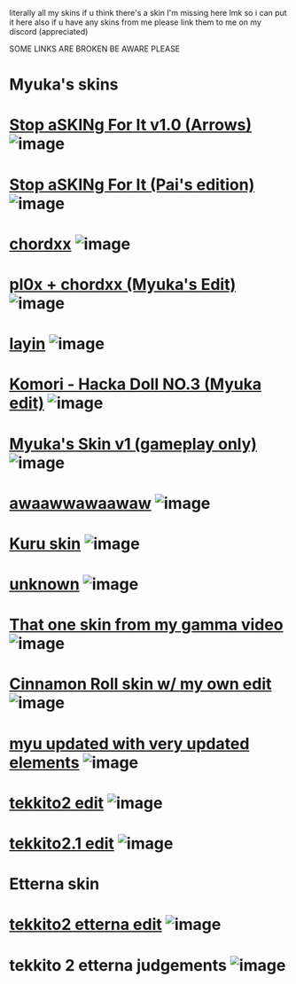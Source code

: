 literally all my skins
if u think there's a skin I'm missing here lmk so i can put it here
also if u have any skins from me please link them to me on my discord (appreciated)

SOME LINKS ARE BROKEN BE AWARE PLEASE

# Myuka's skins
# [Stop aSKINg For It v1.0 (Arrows)](https://drive.google.com/file/d/1hepYePutpd_kx1Uu7wgJ3CWS89KJbY20/view?usp=drive_link) ![image](https://i.imgur.com/A8WzcS8.png)
# [Stop aSKINg For It (Pai's edition)](https://drive.google.com/file/d/1nit5vLfqnE9opeU4xEmVKXSJ1egmcIe8/view?usp=drive_link) ![image](https://imgur.com/rhOEvs0.png)
# [chordxx](https://drive.google.com/file/d/1Hujot-5DvB7QBpbXViL01CDUKNH16rfH/view?usp=drive_link) ![image](https://imgur.com/HlS0M59.png)
# [pl0x + chordxx (Myuka's Edit)](https://drive.google.com/file/d/1HI1QbcA_dkKVeQIj7qYuaETSoVX-5b2q/view?usp=drive_link) ![image](https://imgur.com/5eEf8dy.png)
# [layin](https://drive.google.com/file/d/1mC5U9wt1jgh_xESdPbhZTVvyVXTWnovW/view?usp=drive_link) ![image](https://imgur.com/dx4nANH.png)
# [Komori - Hacka Doll NO.3 (Myuka edit)](https://drive.google.com/file/d/1i4QmWHCnzV7lAKf7lqMJhz3ar91j3YSw/view?usp=drive_link) ![image](https://imgur.com/959wTLh.png)
# [Myuka's Skin v1 (gameplay only)](https://drive.google.com/file/d/16pR61XK_s6DDQ_XWkuayJv2pYqyYCBv8/view?usp=drive_link) ![image](https://imgur.com/b0j2m6Z.png)
# [awaawwawaawaw](https://drive.google.com/file/d/1aWUa074-fOEJu1Vp0Qky0OA2EuGDnfEl/view?usp=drive_link) ![image](https://imgur.com/JNA4SCB.png)
# [Kuru skin](https://drive.google.com/file/d/1YB9kXbr3rV7EylG7dCXab7EAf4smkpge/view?usp=drive_link) ![image](https://imgur.com/DtRNGM5.png)
# [unknown](https://drive.google.com/file/d/1qZRr1Rr3nI5BY1usLk3zsN5TBxNb-spQ/view?usp=drive_link) ![image](https://imgur.com/gKUlMg0.png)
# [That one skin from my gamma video](https://drive.google.com/file/d/1rqxBk6nmdUMoJJZNwd-32_noRgScoZLh/view?usp=drive_link) ![image](https://imgur.com/iCHKqKg.png)
# [Cinnamon Roll skin w/ my own edit](https://drive.google.com/file/d/1NmDD2d-tqVkoxxBXHDzo-GgnEHaX5230/view?usp=drive_link) ![image](https://imgur.com/kvcYCWT.png)
# [myu updated with very updated elements](https://drive.google.com/file/d/1oRvVwY2iKv1JdCnf7Ov0pEKHSZVoSYJH/view?usp=drive_link) ![image](https://imgur.com/ja7bmCa.png)
# [tekkito2 edit](https://www.mediafire.com/file/xcx1a5zbkaye6rn/#+-+tekkito2+ft+jb+the+voice+tu+perfume+a+chanel.osk/file) ![image](https://imgur.com/xIoXdWW.png)
# [tekkito2.1 edit](https://www.mediafire.com/file/fklulc8b6rmmuq7/tekkito2.osk/file) ![image](https://i.imgur.com/ydtbJrq.png)

# Etterna skin
# [tekkito2 etterna edit](https://cdn.discordapp.com/attachments/1169778980514181300/1257915524726263958/myuedit.rar) ![image](https://i.imgur.com/OR1K17t.png)
# tekkito 2 etterna judgements ![image](https://cdn.discordapp.com/attachments/1169778980514181300/1271660452539006986/wowie_1x6_Doubleres.png?ex=66c0b756&is=66bf65d6&hm=c2d1cc83c8b6f689773648abc24563e49313ebb909c516c0e9d66dac527680a3&)
